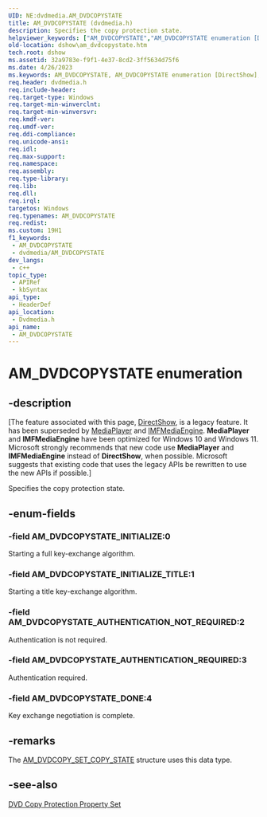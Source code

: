 ```yaml
---
UID: NE:dvdmedia.AM_DVDCOPYSTATE
title: AM_DVDCOPYSTATE (dvdmedia.h)
description: Specifies the copy protection state.
helpviewer_keywords: ["AM_DVDCOPYSTATE","AM_DVDCOPYSTATE enumeration [DirectShow]","AM_DVDCOPYSTATE_AUTHENTICATION_NOT_REQUIRED","AM_DVDCOPYSTATE_AUTHENTICATION_REQUIRED","AM_DVDCOPYSTATE_DONE","AM_DVDCOPYSTATE_INITIALIZE","AM_DVDCOPYSTATE_INITIALIZE_TITLE","dshow.am_dvdcopystate","dvdmedia/AM_DVDCOPYSTATE","dvdmedia/AM_DVDCOPYSTATE_AUTHENTICATION_NOT_REQUIRED","dvdmedia/AM_DVDCOPYSTATE_AUTHENTICATION_REQUIRED","dvdmedia/AM_DVDCOPYSTATE_DONE","dvdmedia/AM_DVDCOPYSTATE_INITIALIZE","dvdmedia/AM_DVDCOPYSTATE_INITIALIZE_TITLE"]
old-location: dshow\am_dvdcopystate.htm
tech.root: dshow
ms.assetid: 32a9783e-f9f1-4e37-8cd2-3ff5634d75f6
ms.date: 4/26/2023
ms.keywords: AM_DVDCOPYSTATE, AM_DVDCOPYSTATE enumeration [DirectShow], AM_DVDCOPYSTATE_AUTHENTICATION_NOT_REQUIRED, AM_DVDCOPYSTATE_AUTHENTICATION_REQUIRED, AM_DVDCOPYSTATE_DONE, AM_DVDCOPYSTATE_INITIALIZE, AM_DVDCOPYSTATE_INITIALIZE_TITLE, dshow.am_dvdcopystate, dvdmedia/AM_DVDCOPYSTATE, dvdmedia/AM_DVDCOPYSTATE_AUTHENTICATION_NOT_REQUIRED, dvdmedia/AM_DVDCOPYSTATE_AUTHENTICATION_REQUIRED, dvdmedia/AM_DVDCOPYSTATE_DONE, dvdmedia/AM_DVDCOPYSTATE_INITIALIZE, dvdmedia/AM_DVDCOPYSTATE_INITIALIZE_TITLE
req.header: dvdmedia.h
req.include-header: 
req.target-type: Windows
req.target-min-winverclnt: 
req.target-min-winversvr: 
req.kmdf-ver: 
req.umdf-ver: 
req.ddi-compliance: 
req.unicode-ansi: 
req.idl: 
req.max-support: 
req.namespace: 
req.assembly: 
req.type-library: 
req.lib: 
req.dll: 
req.irql: 
targetos: Windows
req.typenames: AM_DVDCOPYSTATE
req.redist: 
ms.custom: 19H1
f1_keywords:
 - AM_DVDCOPYSTATE
 - dvdmedia/AM_DVDCOPYSTATE
dev_langs:
 - c++
topic_type:
 - APIRef
 - kbSyntax
api_type:
 - HeaderDef
api_location:
 - Dvdmedia.h
api_name:
 - AM_DVDCOPYSTATE
---
```


# AM_DVDCOPYSTATE enumeration


## -description

\[The feature associated with this page, [DirectShow](/windows/win32/directshow/directshow), is a legacy feature. It has been superseded by [MediaPlayer](/uwp/api/Windows.Media.Playback.MediaPlayer) and [IMFMediaEngine](/windows/win32/api/mfmediaengine/nn-mfmediaengine-imfmediaengine). **MediaPlayer** and **IMFMediaEngine** have been optimized for Windows 10 and Windows 11. Microsoft strongly recommends that new code use **MediaPlayer** and **IMFMediaEngine** instead of **DirectShow**, when possible. Microsoft suggests that existing code that uses the legacy APIs be rewritten to use the new APIs if possible.\]

Specifies the copy protection state.

## -enum-fields

### -field AM_DVDCOPYSTATE_INITIALIZE:0

Starting a full key-exchange algorithm.

### -field AM_DVDCOPYSTATE_INITIALIZE_TITLE:1

Starting a title key-exchange algorithm.

### -field AM_DVDCOPYSTATE_AUTHENTICATION_NOT_REQUIRED:2

Authentication is not required.

### -field AM_DVDCOPYSTATE_AUTHENTICATION_REQUIRED:3

Authentication required.

### -field AM_DVDCOPYSTATE_DONE:4

Key exchange negotiation is complete.

## -remarks

The <a href="/windows/desktop/api/dvdmedia/ns-dvdmedia-am_dvdcopy_set_copy_state">AM_DVDCOPY_SET_COPY_STATE</a> structure uses this data type.

## -see-also

<a href="/windows/desktop/DirectShow/dvd-copy-protection-property-set">DVD Copy Protection Property Set</a>

